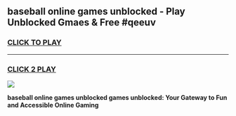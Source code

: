 
## baseball online games unblocked - Play Unblocked Gmaes & Free #qeeuv
<h3>
<a href="https://premium.freeplayer.one?title=baseball_online_games_unblocked&ref=01M">CLICK TO PLAY</a></h3>
<hr>

<h3>
<a href="https://premium.freeplayer.one?title=baseball_online_games_unblocked&ref=01M">CLICK 2 PLAY</a>
  
</h3>

<a href="https://premium.freeplayer.one?title=baseball_online_games_unblocked&ref=01M"><img src="https://clearcache.store/games.png"></a>


**baseball online games unblocked games unblocked: Your Gateway to Fun and Accessible Online Gaming**

